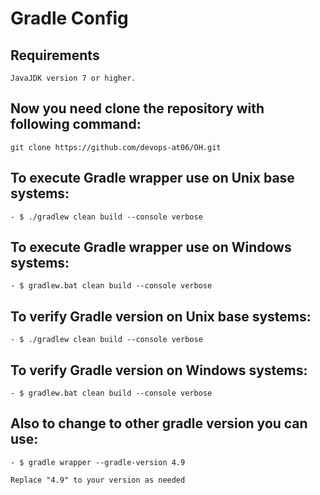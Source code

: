 # Gradle Config

## Requirements

    JavaJDK version 7 or higher.

## Now you need clone the repository with following command:

    git clone https://github.com/devops-at06/OH.git

## To execute Gradle wrapper use on Unix base systems:

    - $ ./gradlew clean build --console verbose
                                               
## To execute Gradle wrapper use on Windows systems:

    - $ gradlew.bat clean build --console verbose
        
## To verify Gradle version on Unix base systems:

    - $ ./gradlew clean build --console verbose
                                               
## To verify Gradle version on Windows systems:

    - $ gradlew.bat clean build --console verbose
    
## Also to change to other gradle version you can use:

    - $ gradle wrapper --gradle-version 4.9
    
    Replace "4.9" to your version as needed


